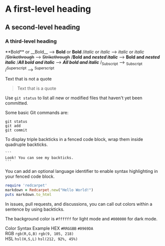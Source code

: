 # A first-level heading
## A second-level heading
### A third-level heading

\*\*Bold** or \_\_Bold__ --> **Bold** or __Bold__
/*italic* or _italic_ --> *italic* or _italic_
/~~Strikethrough~~ --> ~~Strikethrough~~
/**Bold and _nested italic_** --> **Bold and _nested italic_**
/***All bold and italic*** --> ***All bold and italic***
/<sub>Subscript</sub> --> <sub>Subscript</sub>
/<sup>Superscript</sup> --> <sup>Superscript</sup>

Text that is not a quote

>Text that is a quote

Use `git status` to list all new or modified files that haven't yet been committed.

Some basic Git commands are:
```
git status
git add
git commit
```

To display triple backticks in a fenced code block, wrap them inside quadruple backticks.
````
```
Look! You can see my backticks.
```
````

You can add an optional language identifier to enable syntax highlighting in your fenced code block.
```ruby
require 'redcarpet'
markdown = Redcarpet.new("Hello World!")
puts markdown.to_html
```

In issues, pull requests, and discussions, you can call out colors within a sentence by using backticks.

The background color is `#ffffff` for light mode and `#000000` for dark mode.


Color	Syntax	        Example	
HEX	`#RRGGBB`	`#0969DA`	
RGB	`rgb(R,G,B)`	`rgb(9, 105, 218)`	
HSL	`hsl(H,S,L)`	`hsl(212, 92%, 45%)`
